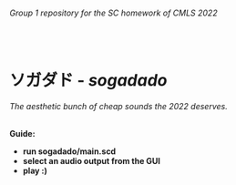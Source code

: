 <h6>Group 1 repository for the SC homework of CMLS 2022</h6><br>
<h1>ソガダド - <i>sogadado</i></h1>
<i>The aesthetic bunch of cheap sounds the 2022 deserves.</i>
<p>
<br>
<b>Guide:
<ul>
  <li>run sogadado/main.scd</li>
  <li>select an audio output from the GUI </li>
  <li>play :)</li>
</ul>
</b>
</p>
